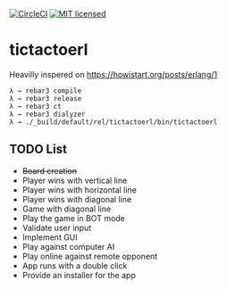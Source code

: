 [![CircleCI](https://circleci.com/gh/rafaelfiume/tictactoerl/tree/master.svg?style=svg)](https://circleci.com/gh/rafaelfiume/tictactoerl/tree/master) [![MIT licensed](https://img.shields.io/badge/license-MIT-blue.svg)](https://github.com/rafaelfiume/tictactoerl/blob/master/LICENSE)
# tictactoerl

Heavilly inspered on https://howistart.org/posts/erlang/1

    λ → rebar3 compile
    λ → rebar3 release
    λ → rebar3 ct
    λ → rebar3 dialyzer
    λ → ./_build/default/rel/tictactoerl/bin/tictactoerl

## TODO List

* ~~Board creation~~
* Player wins with vertical line
* Player wins with horizontal line
* Player wins with diagonal line
* Game with diagonal line
* Play the game in BOT mode
* Validate user input
* Implement GUI
* Play against computer AI
* Play online against remote opponent
* App runs with a double click
* Provide an installer for the app
